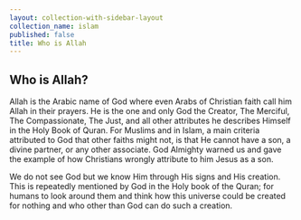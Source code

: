 ```yaml
---
layout: collection-with-sidebar-layout
collection_name: islam
published: false
title: Who is Allah
---
```

## Who is Allah?
Allah is the Arabic name of God where even Arabs of Christian faith call him Allah in their prayers. He is the one and only God the Creator, The Merciful, The Compassionate, The Just, and all other attributes he describes Himself in the Holy Book of Quran. For Muslims and in Islam, a main criteria attributed to God that other faiths might not, is that He cannot have a son, a divine partner, or any other associate. God Almighty warned us and gave the example of how Christians wrongly attribute to him Jesus as a son.

We do not see God but we know Him through His signs and His creation. This is repeatedly mentioned by God in the Holy book of the Quran; for humans to look around them and think how this universe could be created for nothing and who other than God can do such a creation.

